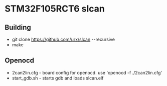 # STM32F105RCT6 slcan


## Building

 - git clone https://github.com/urx/slcan --recursive
 - make

## Openocd

 - 2can2lin.cfg - board config for openocd. use 'openocd -f ./2can2lin.cfg'
 - start_gdb.sh - starts gdb and loads slcan.elf
